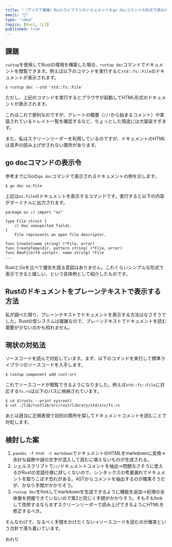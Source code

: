 ```yaml
---
title: "（アイデア募集）Rustライブラリのドキュメントをgo docコマンドの形式で読みたい"
emoji: "🐷"
type: "idea"
topics: [Rust, CLI]
published: true
---
```

## 課題

`rustup`を使用してRustの環境を構築した場合、`rustup doc`コマンドでドキュメントを閲覧できます。例えば以下のコマンドを実行すると`std::fs::File`のドキュメントが表示されます。

```console
$ rustup doc --std 'std::fs::File'
```

ただし、上記のコマンドを実行するとブラウザが起動してHTML形式のドキュメントが表示されます。

これはこれで便利なのですが、クレートの概要（`//!`から始まるコメント）や実装されているトレイト一覧を確認するなど、ちょっとした用途には大袈裟すぎます。

また、私はスクリーンリーダーを利用しているのですが、ドキュメントのHTMLは音声の読み上げがされない箇所があります。

## go docコマンドの表示令

参考までにGoの`go doc`コマンドで表示されるドキュメントの例を示します。

```console
$ go doc os.File
```

上記は`os.File`のドキュメントを表示するコマンドです。実行すると以下の内容がターミナルに出力されます。

```text
package os // import "os"

type File struct {
	// Has unexported fields.
}
    File represents an open file descriptor.

func Create(name string) (*File, error)
func CreateTemp(dir, pattern string) (*File, error)
func NewFile(fd uintptr, name string) *File
...
```

RustとGoを比べて優劣を語る意図はありません。これくらいシンプルな形式で表示できると嬉しい、という具体例として紹介したものです。

## Rustのドキュメントをプレーンテキストで表示する方法

私が調べた限り、プレーンテキストでドキュメントを表示する方法はなさそうでした。Rustの型システムは複雑なので、プレーンテキストでドキュメントを読む需要が少ないのかも知れません。

## 現状の対処法

ソースコードを読んで対処しています。まず、以下のコマンドを実行して標準ライブラリのソースコードを入手します。

```console
$ rustup component add rust-src
```

これでソースコードが閲覧できるようになりました。例えば`std::fs::File`に対応する`fs.rs`は以下のパスに格納されています。

```console
$ cd $(rustc --print sysroot)
$ cat ./lib/rustlib/src/rust/library/std/src/fs.rs
```

あとは適当に正規表現で目的の箇所を探してドキュメントコメントを読むことで対処します。

## 検討した案

1. `pandoc -f html -t markdown`でドキュメントのHTMLをmarkdownに変換→余計な装飾や謎の文字が混入して読むに堪えないものが生成される。
2. シェルスクリプトで`///`ドキュメントコメントを抽出→問題なさそうに思えるがRustの言語仕様に詳しくないので、シンタックスの考慮漏れでドキュメントを取りこぼす恐れがある。ASTからコメントを抽出するのが確実そうだが、かなり手間がかかりそう。
3. `rustup doc`をforkしてmarkdownを生成できるように機能を追加→処理の全体像を把握できていないので案2と同じく手間がかかりそう。そもそもforkして改修するならまずスクリーンリーダーで読み上げできるようにHTMLを修正するべき。

そんなわけで、なるべく手間をかけたくない→ソースコードを読むのが確実という方針で落ち着いています。

おわり
